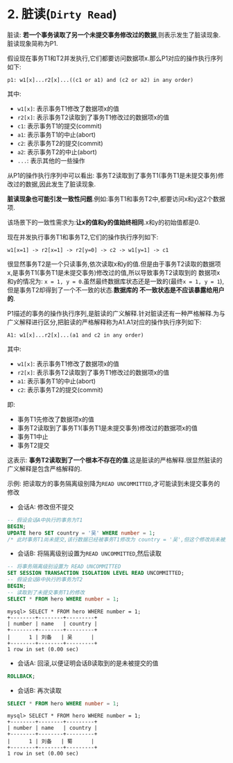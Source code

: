 # 2. 脏读(`Dirty Read`)

脏读: **若一个事务读取了另一个未提交事务修改过的数据**,则表示发生了脏读现象.脏读现象简称为P1.

假设现在事务T1和T2并发执行,它们都要访问数据项x.那么P1对应的操作执行序列如下:

```
p1: w1[x]...r2[x]...((c1 or a1) and (c2 or a2) in any order)
```

其中:

- `w1[x]`: 表示事务T1修改了数据项x的值
- `r2[x]`: 表示事务T2读取到了事务T1修改过的数据项x的值
- `c1`: 表示事务T1的提交(commit)
- `a1`: 表示事务T1的中止(abort)
- `c2`: 表示事务T2的提交(commit)
- `a2`: 表示事务T2的中止(abort)
- `...`: 表示其他的一些操作

从P1的操作执行序列中可以看出: 事务T2读取到了事务T1(事务T1是未提交事务)修改过的数据,因此发生了脏读现象.

**脏读现象也可能引发一致性问题**.例如:事务T1和事务T2中,都要访问x和y这2个数据项.

该场景下的一致性需求为:**让x的值和y的值始终相同**.x和y的初始值都是0.

现在并发执行事务T1和事务T2,它们的操作执行序列如下:

```
w1[x=1] -> r2[x=1] -> r2[y=0] -> c2 -> w1[y=1] -> c1
```

很显然事务T2是一个只读事务,依次读取x和y的值.但是由于事务T2读取的数据项x,是事务T1(事务T1是未提交事务)修改过的值,所以导致事务T2读取到的
数据项x和y的情况为: `x = 1, y = 0`.虽然最终数据库状态还是一致的(最终`x = 1, y = 1`),但是事务T2却得到了一个不一致的状态.**数据库的
不一致状态是不应该暴露给用户的**.

P1描述的事务的操作执行序列,是脏读的广义解释.针对脏读还有一种严格解释.为与广义解释进行区分,把脏读的严格解释称为A1.A1对应的操作执行序列如下:

```
A1: w1[x]...r2[x]...(a1 and c2 in any order)
```

其中:

- `w1[x]`: 表示事务T1修改了数据项x的值
- `r2[x]`: 表示事务T2读取到了事务T1修改过的数据项x的值
- `a1`: 表示事务T1的中止(abort)
- `c2`: 表示事务T2的提交(commit)

即:

- 事务T1先修改了数据项x的值
- 事务T2读取到了事务T1(事务T1是未提交事务)修改过的数据项x的值
- 事务T1中止
- 事务T2提交

这表示: **事务T2读取到了一个根本不存在的值**.这是脏读的严格解释.很显然脏读的广义解释是包含严格解释的.

示例: 把读取方的事务隔离级别降为`READ UNCOMMITTED`,才可能读到未提交事务的修改

- 会话A: 修改但不提交

```sql
-- 假设会话A中执行的事务为T1
BEGIN;
UPDATE hero SET country = '吴' WHERE number = 1;
/* 此时事务T1尚未提交,该行数据已经被事务T1修改为 country = '吴',但这个修改尚未被提交 */
```

- 会话B: 将隔离级别设置为`READ UNCOMMITTED`,然后读取

```sql
-- 将事务隔离级别设置为 READ UNCOMMITTED
SET SESSION TRANSACTION ISOLATION LEVEL READ UNCOMMITTED;
-- 假设会话B中执行的事务为T2
BEGIN;
-- 读取到了未提交事务T1的修改
SELECT * FROM hero WHERE number = 1;
```

```
mysql> SELECT * FROM hero WHERE number = 1;
+--------+--------+---------+
| number | name   | country |
+--------+--------+---------+
|      1 | 刘备   | 吴      |
+--------+--------+---------+
1 row in set (0.00 sec)
```

- 会话A: 回滚,以便证明会话B读取到的是未被提交的值

```sql
ROLLBACK;
```

- 会话B: 再次读取

```sql
SELECT * FROM hero WHERE number = 1;
```

```
mysql> SELECT * FROM hero WHERE number = 1;
+--------+--------+---------+
| number | name   | country |
+--------+--------+---------+
|      1 | 刘备   | 蜀      |
+--------+--------+---------+
1 row in set (0.00 sec)
```
